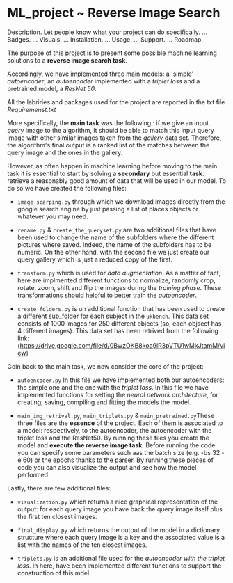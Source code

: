 # ML_project ~ Reverse Image Search 

Description. Let people know what your project can do specifically. ...
Badges. ...
Visuals. ...
Installation. ...
Usage. ...
Support. ...
Roadmap.

The purpose of this project is to present some possible machine learning solutions to a __reverse image search task__. 

Accordingly, we have implemented three main models: a 'simple' _autoencoder_, an _autoencoder_ implemented with a _triplet loss_ and a pretrained model, a _ResNet 50_.

All the labriries and packages used for the project are reported in the txt file _Requiremenst.txt_ 

More specifically, the __main task__ was the following : if we give an input _query_ image to the algorithm, it should be able to match this input query image with other similar images taken from the _gallery_ data set. Therefore, the algorithm's final output is a ranked list of the matches between the query image and the ones in the gallery. 

However, as often happen in machine learning before moving to the main task it is essential to start by solving a __secondary__ but essential __task__: retrieve a reasonably good amount of data that will be used in our model. To do so we have created the following files: 

* `image_scarping.py` through which we download images directly from the google search engine by just passing a list of places objects or whatever you may need.  

* `rename.py` & `create_the_queryset.py` are two additional files that have been used to change the name of the subfolders where the different pictures where saved. Indeed, the name of the subfolders has to be numeric. On the other hand, with the second file we just create our query gallery which is just a reduced copy of the first. 

* `transform.py` which is used for _data augmentation_. As a matter of fact, here are implmented different functions to normalize, randomly crop, rotate, zoom, shift and flip the images during the _training phase_. These transformations should helpful to better train the _autoencoder_.

* `create_folders.py` is un additional function that has been used to create a different sub_folder for each subject in the `ukbench`. This data set consists of 1000 images for 250 different objects (so, each objsect has 4 different images). This data set has been retrived from the following link: (https://drive.google.com/file/d/0BwzOKB8koa9lR3pVTU1wMkJtamM/view)  

Goin back to the main task, we now consider the core of the project:

* `autoencoder.py` In this file we have implemented both our autoencoders: the simple one and the one with the _triplet loss_. In this file we have implemented functions for setting the _neural network architecture_, for creating, saving, compiling and fitting the models the model. 

* `main_img_retrival.py`, `main_triplets.py` & `main_pretrained.py`These three files are the __essence__ of the project. Each of them is associated to a model: respectively, to the autoencoder, the autoencoder with the triplet loss and the ResNet50. By running these files you create the model and  __execute the reverse image task__. Before running the code you can specify some parameters such aas the batch size (e.g. -bs 32 -e 60) or the epochs thanks to the parser. By running these pieces of code you can also visualize the output and see how the model performed.

Lastly, there are few additional files:

* `visualization.py` which returns a nice graphical representation of the output: for each query image you have back the query image itself plus the first ten closest images. 

* `final_display.py` which returns the output of the model in a dictionary structure where each query image is a key and the associated value is a list with the names of the ten closest images. 

* `triplets.py` is an additional file used for the _autoencoder with the triplet loss_. In here, have been implemented different functions to support the construction of this mdel.  
